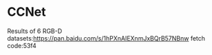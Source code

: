 # CCNet
Results of 6 RGB-D datasets:https://pan.baidu.com/s/1hPXnAIEXnmJxBQrB57NBnw  fetch code:53f4

